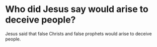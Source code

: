 # Who did Jesus say would arise to deceive people?

Jesus said that false Christs and false prophets would arise to deceive people.
